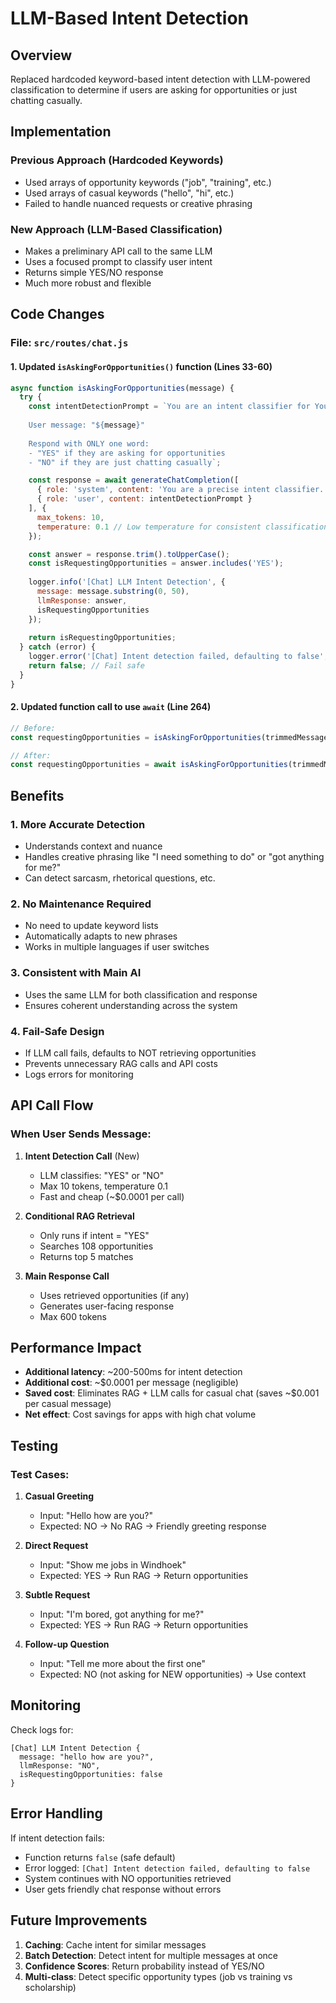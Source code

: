 # LLM-Based Intent Detection

## Overview
Replaced hardcoded keyword-based intent detection with LLM-powered classification to determine if users are asking for opportunities or just chatting casually.

## Implementation

### Previous Approach (Hardcoded Keywords)
- Used arrays of opportunity keywords ("job", "training", etc.)
- Used arrays of casual keywords ("hello", "hi", etc.)
- Failed to handle nuanced requests or creative phrasing

### New Approach (LLM-Based Classification)
- Makes a preliminary API call to the same LLM
- Uses a focused prompt to classify user intent
- Returns simple YES/NO response
- Much more robust and flexible

## Code Changes

### File: `src/routes/chat.js`

#### 1. Updated `isAskingForOpportunities()` function (Lines 33-60)
```javascript
async function isAskingForOpportunities(message) {
  try {
    const intentDetectionPrompt = `You are an intent classifier for YouthGuide NA...
    
    User message: "${message}"
    
    Respond with ONLY one word:
    - "YES" if they are asking for opportunities
    - "NO" if they are just chatting casually`;

    const response = await generateChatCompletion([
      { role: 'system', content: 'You are a precise intent classifier. Respond only with YES or NO.' },
      { role: 'user', content: intentDetectionPrompt }
    ], {
      max_tokens: 10,
      temperature: 0.1 // Low temperature for consistent classification
    });

    const answer = response.trim().toUpperCase();
    const isRequestingOpportunities = answer.includes('YES');
    
    logger.info('[Chat] LLM Intent Detection', { 
      message: message.substring(0, 50), 
      llmResponse: answer,
      isRequestingOpportunities 
    });
    
    return isRequestingOpportunities;
  } catch (error) {
    logger.error('[Chat] Intent detection failed, defaulting to false', { error: error.message });
    return false; // Fail safe
  }
}
```

#### 2. Updated function call to use `await` (Line 264)
```javascript
// Before:
const requestingOpportunities = isAskingForOpportunities(trimmedMessage);

// After:
const requestingOpportunities = await isAskingForOpportunities(trimmedMessage);
```

## Benefits

### 1. **More Accurate Detection**
- Understands context and nuance
- Handles creative phrasing like "I need something to do" or "got anything for me?"
- Can detect sarcasm, rhetorical questions, etc.

### 2. **No Maintenance Required**
- No need to update keyword lists
- Automatically adapts to new phrases
- Works in multiple languages if user switches

### 3. **Consistent with Main AI**
- Uses the same LLM for both classification and response
- Ensures coherent understanding across the system

### 4. **Fail-Safe Design**
- If LLM call fails, defaults to NOT retrieving opportunities
- Prevents unnecessary RAG calls and API costs
- Logs errors for monitoring

## API Call Flow

### When User Sends Message:
1. **Intent Detection Call** (New)
   - LLM classifies: "YES" or "NO"
   - Max 10 tokens, temperature 0.1
   - Fast and cheap (~$0.0001 per call)

2. **Conditional RAG Retrieval**
   - Only runs if intent = "YES"
   - Searches 108 opportunities
   - Returns top 5 matches

3. **Main Response Call**
   - Uses retrieved opportunities (if any)
   - Generates user-facing response
   - Max 600 tokens

## Performance Impact

- **Additional latency**: ~200-500ms for intent detection
- **Additional cost**: ~$0.0001 per message (negligible)
- **Saved cost**: Eliminates RAG + LLM calls for casual chat (saves ~$0.001 per casual message)
- **Net effect**: Cost savings for apps with high chat volume

## Testing

### Test Cases:
1. **Casual Greeting**
   - Input: "Hello how are you?"
   - Expected: NO → No RAG → Friendly greeting response

2. **Direct Request**
   - Input: "Show me jobs in Windhoek"
   - Expected: YES → Run RAG → Return opportunities

3. **Subtle Request**
   - Input: "I'm bored, got anything for me?"
   - Expected: YES → Run RAG → Return opportunities

4. **Follow-up Question**
   - Input: "Tell me more about the first one"
   - Expected: NO (not asking for NEW opportunities) → Use context

## Monitoring

Check logs for:
```
[Chat] LLM Intent Detection { 
  message: "hello how are you?", 
  llmResponse: "NO",
  isRequestingOpportunities: false 
}
```

## Error Handling

If intent detection fails:
- Function returns `false` (safe default)
- Error logged: `[Chat] Intent detection failed, defaulting to false`
- System continues with NO opportunities retrieved
- User gets friendly chat response without errors

## Future Improvements

1. **Caching**: Cache intent for similar messages
2. **Batch Detection**: Detect intent for multiple messages at once
3. **Confidence Scores**: Return probability instead of YES/NO
4. **Multi-class**: Detect specific opportunity types (job vs training vs scholarship)
